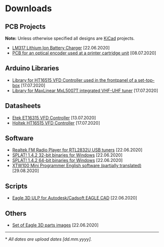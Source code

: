 # Downloads
## PCB Projects
**Note:** Unless otherwise specified all designs are [KiCad](https://kicad-pcb.org/) projects.
- [LM317 Lithium Ion Battery Charger](kicad/liion_charger.zip) \[22.06.2020\]
- [PCB for an optical encoder used at a printer cartridge unit](kicad/optical_encoder_pcb.zip) \[08.07.2020\]

## Arduino Libraries
- [Library for HT16515 VFD Controller used in the frontpanel of a set-top-box](library/HT16515.zip) \[17.07.2020\]
- [Library for MaxLinear MxL5007T integrated VHF-UHF tuner](library/MxL5007T.zip) \[17.07.2020\]

## Datasheets
- [Etek ET16315 VFD Controller](datasheet/ET16315.pdf) \[13.07.2020\]
- [Holtek HT16515 VFD Controller](datasheet/HT16515.pdf) \[17.07.2020\]

## Software
- [Realtek FM Radio Player for RTL2832U USB tuners](software/FMPlayer.7z) \[22.06.2020\]
- [SPLAT! 1.4.2 32-bit binaries for Windows](software/splat-1.4.2-x86.zip) \[22.06.2020\]
- [SPLAT! 1.4.2 64-bit binaries for Windows](software/splat-1.4.2_x64.zip) \[22.06.2020\]
- [XTW100 Mini Programmer English software (partially translated)](software/XTW100PRO_English.zip) \[29.08.2020\]

## Scripts
- [Eagle 3D ULP for Autodesk/Cadsoft EAGLE CAD](scripts/eagle3d_20110101.tar.bz2) \[22.06.2020\]

## Others
- [Set of Eagle 3D parts images](other/eagle3d-img-20110101.tar.bz2) \[22.06.2020\]

---
\* *All dates are upload dates \[dd.mm.yyyy\].* 
